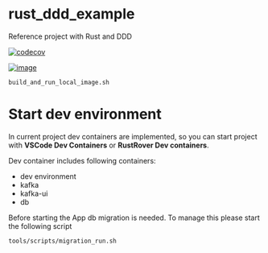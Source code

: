 # rust_ddd_example

Reference project with Rust and DDD

[![codecov](https://codecov.io/gh/taksedo/rust_ddd_example_shop/branch/master/graph/badge.svg?token=BFGRXLQFI3)](https://codecov.io/gh/taksedo/rust_ddd_example_shop)

[![image](https://codecov.io/gh/taksedo/rust_ddd_example_shop/branch/master/graphs/sunburst.svg?token=BFGRXLQFI3)](https://codecov.io/gh/taksedo/rust_ddd_example_shop)

```
build_and_run_local_image.sh
```

# Start dev environment

In current project dev containers are implemented, so you can start project with **VSCode Dev Containers** or **RustRover Dev containers**.

Dev container includes following containers:
+ dev environment
+ kafka
+ kafka-ui
+ db

Before starting the App db migration is needed. To manage this please start the following script

```shell
tools/scripts/migration_run.sh
```